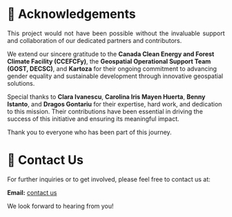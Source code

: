 # 🤝 **Acknowledgements**
<p style="text-align: justify;">
This project would not have been possible without the invaluable support and collaboration of our dedicated partners and contributors. 

We extend our sincere gratitude to the **Canada Clean Energy and Forest Climate Facility (CCEFCFy)**, the **Geospatial Operational Support Team (GOST, DECSC)**, and **Kartoza** for their ongoing commitment to advancing gender equality and sustainable development through innovative geospatial solutions.

Special thanks to **Clara Ivanescu**, **Carolina Iris Mayen Huerta**, **Benny Istanto**, and **Dragos Gontariu** for their expertise, hard work, and dedication to this mission. Their contributions have been essential in driving the success of this initiative and ensuring its meaningful impact.

Thank you to everyone who has been part of this journey.

# 📧 **Contact Us**

For further inquiries or to get involved, please feel free to contact us at:

**Email:** [contact us](civanescu@worldbank.org)

We look forward to hearing from you!
</p>
